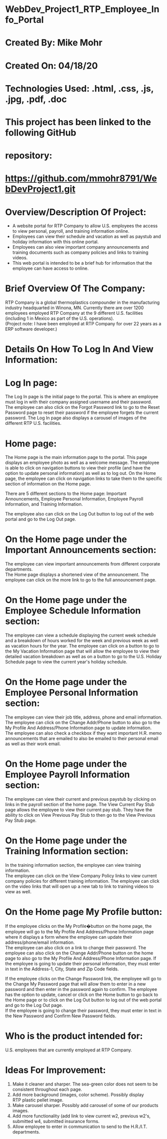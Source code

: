 # WebDev_Project1_RTP_Employee_Info_Portal
# Created By:		Mike Mohr
# Created On:		04/18/20
#
# Technologies Used:	.html, .css, .js, .jpg, .pdf, .doc
#
# This project has been linked to the following GitHub 
# repository:
# https://github.com/mmohr8791/WebDevProject1.git
#
#
#
# Overview/Description Of Project:
- A website portal for RTP Company to allow U.S. employees the access to 
  view personal, payroll, and training information online.  
- Employees can view their schedule and vacation as well as paystub and 
  holiday information with this online portal.
- Employees can also view important company announcements and training 
  documents such as company policies and links to training videos.  
- This web portal is intended to be a brief hub for information that the 
  employee can have access to online.
# 
# Brief Overview Of The Company:
RTP Company is a global thermoplastics compounder in the manufacturing 
industry headquarted in Winona, MN.  Currently there are over 1200 employees 
employed RTP Company at the 9 different U.S. facilities (including 1 in 
Mexico as part of the U.S. operations).  
(Project note: I have been employed at RTP Company for over 22 years as a 
ERP software developer.)
# 
# 
# Details On How To Log In And View Information:

# Log In page:
The Log In page is the initial page to the portal.  This is where an employee 
must log in with their company assigned username and their password.  
The employee can also click on the Forgot Password link to go to the 
Reset Password page to reset their password if the employee forgets the current 
password.  The Log In page also displays a carousel of images of the different 
RTP U.S. facilities.
# 
# 
# Home page: 
The Home page is the main information page to the portal.  This page displays 
an employee photo as well as a welcome message.  The employee is able to click 
on navigation buttons to view their profile (and have the option to update 
personal information) as well as to log out.  On the Home page, the employee 
can click on navigation links to take them to the specific section of information 
on the Home page.  

There are 5 different sections to the Home page:  Important Announcements, 
Employee Personal Information, Employee Payroll Information, and Training 
Information.  

The employee also can click on the Log Out button to log out of the web portal 
and go to the Log Out page.
# 
# 
# On the Home page under the Important Announcements section:
The employee can view important announcements from different corporate departments.  
The Home page displays a shortened view of the announcement.  The employee can 
click on the more link to go to the full announcement page.
# 
# 
# On the Home page under the Employee Schedule Information section:
The employee can view a schedule displaying the current week schedule and a 
breakdown of hours worked for the week and previous week as well as vacation hours
for the year.  The employee can click on a button to go to the 
My Vacation Information page that will allow the employee to view their detailed 
vacation breakdown as well as on a button to go to the U.S. Holiday Schedule page 
to view the current year's holiday schedule.  
# 
# 
# On the Home page under the Employee Personal Information section:
The employee can view their job title, address, phone and email information.  
The employee can click on the Change Addr/Phone button to also go to the 
My Profile And Address/Phone Information page to update information.  
The employee can also check a checkbox if they want important H.R. memo 
announcements that are emailed to also be emailed to their personal email 
as well as their work email.
# 
# 
# On the Home page under the Employee Payroll Information section:
The employee can view their current and previous paystub by clicking on links 
in the payroll section of the home page.  The View Current Pay Stub page allows 
the employee to view their current pay stub.  They have the ability to click 
on View Previous Pay Stub to then go to the View Previous Pay Stub page.
# 
# 
# On the Home page under the Training Information section:
In the training information section, the employee can view training information.  
The employee can click on the View Company Policy links to view current company 
policies for different training information.  The employee can click on the video 
links that will open up a new tab to link to training videos to view as well.
# 
# 
# On the Home page My Profile button:
If the employee clicks on the My Profile�button on the home page, the employee 
will go to the My Profile And Address/Phone Information page where it displays a 
form where the employee can update their address/phone/email information.  
The employee can also click on a link to change their password.   The employee 
can also click on the Change Addr/Phone button on the home page to also go to 
the My Profile And Address/Phone Information page.  If the employee is going to 
update their personal information, they must enter in text in the Address-1, 
City, State and Zip Code fields.

If the employee clicks on the Change Password link, the employee will go to 
the Change My Password page that will allow them to enter in a new password and 
then enter in the password again to confirm.  The employee has the option to update, 
cancel or click on the Home button to go back to the Home page or to click on the 
Log Out button to log out of the web portal and go to the Log Out page.  
If the employee is going to change their password, they must enter in text in the 
New Password and Confirm New Password fields.
# 
# 
# Who is the product intended for:
U.S. employees that are currently employed at RTP Company.
# 
# 
# Ideas For Improvement:
1) Make it cleaner and sharper.  The sea-green color does not seem to be consistent 
   throughout each page.
2) Add more background (images, color scheme).  Possibly display      
   RTP plastic pellet image.
3) Make carousel sharper.  Possibly add carousel of some of our products images.
4) Add more functionality (add link to view current w2, previous w2's, submitted w4,  submitted insurance forms.
5) Allow employee to enter in communication to send to the H.R./I.T. departments.
# 
# 
# <end of README file>